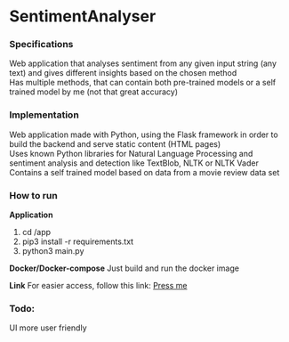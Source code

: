 # SentimentAnalyser

### Specifications  
Web application that analyses sentiment from any given input string (any text) and gives different insights based on the chosen method  
Has multiple methods, that can contain both pre-trained models or a self trained model by me (not that great accuracy)  


### Implementation  
Web application made with Python, using the Flask framework in order to build the backend and serve static content (HTML pages)  
Uses known Python libraries for Natural Language Processing and sentiment analysis and detection like TextBlob, NLTK or NLTK Vader  
Contains a self trained model based on data from a movie review data set  

### How to run

**Application**
1. cd /app
2. pip3 install -r requirements.txt
3. python3 main.py


**Docker/Docker-compose**
Just build and run the docker image


**Link**
For easier access, follow this link: [Press me](https://senti-analyser.herokuapp.com/) 


### Todo: 
UI more user friendly
